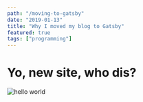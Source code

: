 ```yaml
---
path: "/moving-to-gatsby"
date: "2019-01-13"
title: "Why I moved my blog to Gatsby"
featured: true
tags: ["programming"]
---
```


# Yo, new site, who dis?



![hello world](./venveo.png)